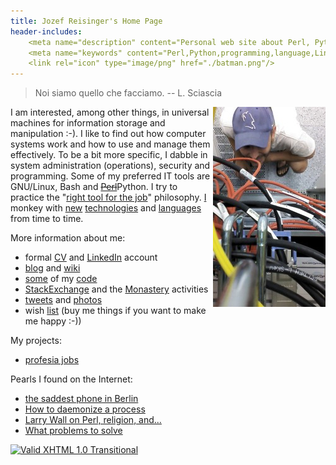 ```yaml
---
title: Jozef Reisinger's Home Page
header-includes:
    <meta name="description" content="Personal web site about Perl, Python, programming, Linux operating system, system administration, operations, computer networking, IT audit and security" />
    <meta name="keywords" content="Perl,Python,programming,language,Linux,sysadmin,admin,system,administrator,operations,computer,networking,IT,security,audit,auditing" />
    <link rel="icon" type="image/png" href="./batman.png"/>
---
```


> Noi siamo quello che facciamo. -- L. Sciascia

<img style="float: right;" src="rack_top.jpg" title="Hmmm, why oh why, isn&#39;t it working ... :-)" alt="me@dc" />

I am interested, among other things, in universal machines for information storage and manipulation :-). I like to find out how computer systems work and how to use and manage them effectively. To be a bit more specific, I dabble in system administration (operations), security and programming. Some of my preferred IT tools are GNU/Linux, Bash and ~~[Perl](https://www.perl.org)~~Python. I try to practice the "[right tool for the job](http://catb.org/esr/writings/unix-koans/shell-tools.html)" philosophy. [I](https://github.com/jreisinger/have-done) monkey with [new](https://github.com/jreisinger/blog/blob/master/posts/devops.md) [technologies](https://github.com/jreisinger/blog/blob/master/posts/docker.md) and [languages](https://golang.org/) from time to time.

More information about me:

- formal [CV](cv.html) and [LinkedIn](https://sk.linkedin.com/in/jozefreisinger) account
- [blog](https://jreisinger.blogspot.com/) and [wiki](http://wiki.reisinge.net)
- [some](https://metacpan.org/author/REISINGE) of my [code](https://github.com/jreisinger)
- [StackExchange](https://stackexchange.com/users/1010742/jreisinger)
  and the [Monastery](http://perlmonks.org/?node_id=6364;user=reisinge)
  activities
- [tweets](https://twitter.com/JozefReisinger) and [photos](https://www.flickr.com/photos/jozrei)
- wish [list](https://amzn.com/w/23WE353M6O53S) (buy me things if you
  want to make me happy :-))

My projects:

- [profesia jobs](http://jreisinger.github.io/profesia-jobs)

Pearls I found on the Internet:

- [the saddest phone in Berlin](http://perlmonks.org/?node_id=324763)
- [How to daemonize a process](http://world.std.com/~swmcd/steven/tech/daemon.html)
- [Larry Wall on Perl, religion, and...](https://interviews.slashdot.org/story/02/09/06/1343222/larry-wall-on-perl-religion-and)
- [What problems to solve](http://genius.cat-v.org/richard-feynman/writtings/letters/problems)

[![Valid XHTML 1.0
Transitional](https://www.w3.org/Icons/valid-xhtml10-blue)](https://validator.w3.org/check?uri=http://jreisinger.github.io)
